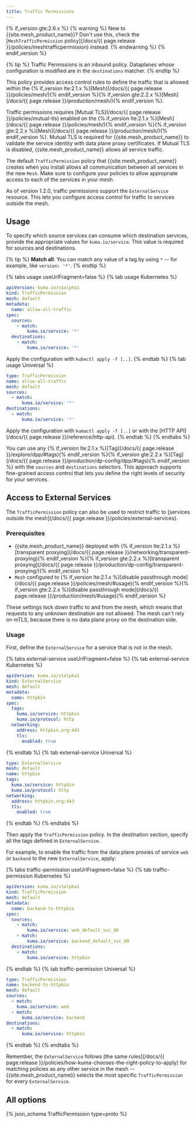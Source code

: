 ```yaml
---
title: Traffic Permissions
---
```

{% if_version gte:2.6.x %}
{% warning %}
New to {{site.mesh_product_name}}? Don't use this, check the [`MeshTrafficPermission` policy](/docs/{{ page.release }}/policies/meshtrafficpermission) instead.
{% endwarning %}
{% endif_version %}


{% tip %}
Traffic Permissions is an inbound policy. Dataplanes whose configuration is modified are in the `destinations` matcher.
{% endtip %}

This policy provides access control rules to define the traffic that is allowed within the {% if_version lte:2.1.x %}[Mesh](/docs/{{ page.release }}/policies/mesh/){% endif_version %}{% if_version gte:2.2.x %}[Mesh](/docs/{{ page.release }}/production/mesh/){% endif_version %}. 

Traffic permissions requires [Mutual TLS](/docs/{{ page.release }}/policies/mutual-tls) enabled on the {% if_version lte:2.1.x %}[Mesh](/docs/{{ page.release }}/policies/mesh/){% endif_version %}{% if_version gte:2.2.x %}[Mesh](/docs/{{ page.release }}/production/mesh/){% endif_version %}. Mutual TLS is required for {{site.mesh_product_name}} to validate the service identity with data plane proxy certificates. If Mutual TLS is disabled, {{site.mesh_product_name}} allows all service traffic. 

The default `TrafficPermission` policy that {{site.mesh_product_name}} creates when you install allows all communication between all services in the new `Mesh`. Make sure to configure your policies to allow appropriate access to each of the services in your mesh.

As of version 1.2.0, traffic permissions support the `ExternalService` resource. This lets you configure access control for traffic to services outside the mesh.

## Usage

To specify which source services can consume which destination services, provide the appropriate values for `kuma.io/service`. This value is required for sources and destinations.

{% tip %}
**Match all**: You can match any value of a tag by using `*` -- for example, like `version: '*'`.
{% endtip %}

{% tabs usage useUrlFragment=false %}
{% tab usage Kubernetes %}
```yaml
apiVersion: kuma.io/v1alpha1
kind: TrafficPermission
mesh: default
metadata:
  name: allow-all-traffic
spec:
  sources:
    - match:
        kuma.io/service: '*'
  destinations:
    - match:
        kuma.io/service: '*'
```
Apply the configuration with `kubectl apply -f [..]`.
{% endtab %}
{% tab usage Universal %}
```yaml
type: TrafficPermission
name: allow-all-traffic
mesh: default
sources:
  - match:
      kuma.io/service: '*'
destinations:
  - match:
      kuma.io/service: '*'
```
Apply the configuration with `kumactl apply -f [..]` or with the [HTTP API](/docs/{{ page.release }}/reference/http-api).
{% endtab %}
{% endtabs %}

You can use any {% if_version lte:2.1.x %}[Tag](/docs/{{ page.release }}/explore/dpp/#tags){% endif_version %}{% if_version gte:2.2.x %}[Tag](/docs/{{ page.release }}/production/dp-config/dpp/#tags){% endif_version %} with the `sources` and `destinations` selectors. This approach supports fine-grained access control that lets you define the right levels of security for your services.

## Access to External Services

The `TrafficPermission` policy can also be used to restrict traffic to [services outside the mesh](/docs/{{ page.release }}/policies/external-services).

### Prerequisites

* {{site.mesh_product_name}} deployed with {% if_version lte:2.1.x %}[transparent proxying](/docs/{{ page.release }}/networking/transparent-proxying){% endif_version %}{% if_version gte:2.2.x %}[transparent proxying](/docs/{{ page.release }}/production/dp-config/transparent-proxying/){% endif_version %}
* `Mesh` configured to {% if_version lte:2.1.x %}[disable passthrough mode](/docs/{{ page.release }}/policies/mesh/#usage){% endif_version %}{% if_version gte:2.2.x %}[disable passthrough mode](/docs/{{ page.release }}/production/mesh/#usage){% endif_version %}

These settings lock down traffic to and from the mesh, which means that requests to any unknown destination are not allowed. The mesh can't rely on mTLS, because there is no data plane proxy on the destination side.

### Usage

First, define the `ExternalService` for a service that is not in the mesh.

{% tabs external-service useUrlFragment=false %}
{% tab external-service Kubernetes %}
```yaml
apiVersion: kuma.io/v1alpha1
kind: ExternalService
mesh: default
metadata:
  name: httpbin
spec:
  tags:
    kuma.io/service: httpbin
    kuma.io/protocol: http
  networking:
    address: httpbin.org:443
    tls:
      enabled: true
```
{% endtab %}
{% tab external-service Universal %}
```yaml
type: ExternalService
mesh: default
name: httpbin
tags:
  kuma.io/service: httpbin
  kuma.io/protocol: http
networking:
  address: httpbin.org:443
  tls:
    enabled: true
```
{% endtab %}
{% endtabs %}

Then apply the `TrafficPermission` policy. In the destination section, specify all the tags defined in `ExternalService`.

For example, to enable the traffic from the data plane proxies of service `web` or `backend` to the new `ExternalService`, apply:

{% tabs traffic-permission useUrlFragment=false %}
{% tab traffic-permission Kubernetes %}
```yaml
apiVersion: kuma.io/v1alpha1
kind: TrafficPermission
mesh: default
metadata:
  name: backend-to-httpbin
spec:
  sources:
    - match:
        kuma.io/service: web_default_svc_80
    - match:
        kuma.io/service: backend_default_svc_80
  destinations:
    - match:
        kuma.io/service: httpbin
```
{% endtab %}
{% tab traffic-permission Universal %}
```yaml
type: TrafficPermission
name: backend-to-httpbin
mesh: default
sources:
  - match:
    kuma.io/service: web
  - match:
      kuma.io/service: backend
destinations:
  - match:
      kuma.io/service: httpbin
```
{% endtab %}
{% endtabs %}

Remember, the `ExternalService` follows [the same rules](/docs/{{ page.release }}/policies/how-kuma-chooses-the-right-policy-to-apply) for matching policies as any other service in the mesh -- {{site.mesh_product_name}} selects the most specific `TrafficPermission` for every `ExternalService`.

## All options

{% json_schema TrafficPermission type=proto %}
